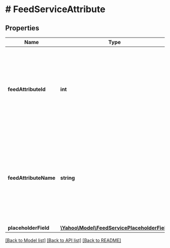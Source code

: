 # # FeedServiceAttribute

## Properties

Name | Type | Description | Notes
------------ | ------------- | ------------- | -------------
**feedAttributeId** | **int** | &lt;div lang&#x3D;\&quot;ja\&quot;&gt;自動データ挿入のリストの属性（カラム）IDです。&lt;br&gt; このフィールドは、レスポンスの際に返却されますが、リクエストの際には無視されます。&lt;/div&gt;&lt;div lang&#x3D;\&quot;en\&quot;&gt;Attribute ID (column ID) of auto data insertion list. &lt;br&gt; Although this field will be returned in the response, it will be ignored on input. &lt;/div&gt; | [optional] 
**feedAttributeName** | **string** | &lt;div lang&#x3D;\&quot;ja\&quot;&gt;自動データ挿入のリストの属性（カラム）名です。&lt;br&gt; このフィールドはADDおよびSET時に必須となり、REMOVE時に無視されます。&lt;/div&gt;&lt;div lang&#x3D;\&quot;en\&quot;&gt;Attribute name (column name) of auto data insertion list. &lt;br&gt;This field is required in ADD and SET operation, and will be ignored in REMOVE operation.&lt;/div&gt; | [optional] 
**placeholderField** | [**\Yahoo\Model\FeedServicePlaceholderField**](FeedServicePlaceholderField.md) |  | [optional] 

[[Back to Model list]](../../README.md#documentation-for-models) [[Back to API list]](../../README.md#documentation-for-api-endpoints) [[Back to README]](../../README.md)


